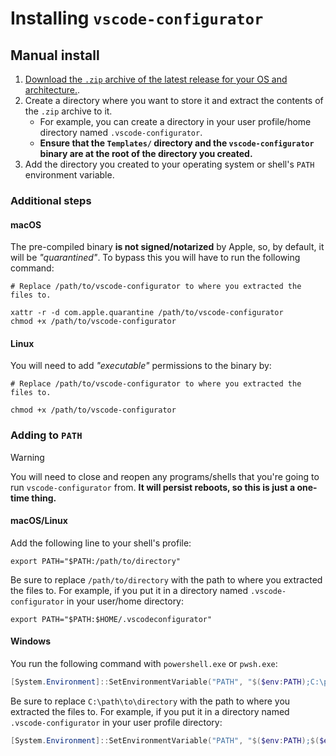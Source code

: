 # Installing `vscode-configurator`

## Manual install

1. [Download the `.zip` archive of the latest release for your OS and architecture.](https://github.com/Smalls1652/SmallsOnline.VSCode.Configurator/releases).
2. Create a directory where you want to store it and extract the contents of the `.zip` archive to it.
    * For example, you can create a directory in your user profile/home directory named `.vscode-configurator`.
    * **Ensure that the `Templates/` directory and the `vscode-configurator` binary are at the root of the directory you created.**
3. Add the directory you created to your operating system or shell's `PATH` environment variable.

### Additional steps

#### macOS

The pre-compiled binary **is not signed/notarized** by Apple, so, by default, it will be _"quarantined"_. To bypass this you will have to run the following command:

```shell
# Replace /path/to/vscode-configurator to where you extracted the files to.

xattr -r -d com.apple.quarantine /path/to/vscode-configurator
chmod +x /path/to/vscode-configurator
```

#### Linux

You will need to add _"executable"_ permissions to the binary by:

```shell
# Replace /path/to/vscode-configurator to where you extracted the files to.

chmod +x /path/to/vscode-configurator
```

### Adding to `PATH`

> [!WARNING]
> You will need to close and reopen any programs/shells that you're going to run `vscode-configurator` from. **It will persist reboots, so this is just a one-time thing.**

#### macOS/Linux

Add the following line to your shell's profile:

```shell
export PATH="$PATH:/path/to/directory"
```

Be sure to replace `/path/to/directory` with the path to where you extracted the files to. For example, if you put it in a directory named `.vscode-configurator` in your user/home directory:

```shell
export PATH="$PATH:$HOME/.vscodeconfigurator"
```

#### Windows

You run the following command with `powershell.exe` or `pwsh.exe`:

```powershell
[System.Environment]::SetEnvironmentVariable("PATH", "$($env:PATH);C:\path\to\directory", [System.EnvironmentVariableTarget]::User)
```

Be sure to replace `C:\path\to\directory` with the path to where you extracted the files to. For example, if you put it in a directory named `.vscode-configurator` in your user profile directory:

```powershell
[System.Environment]::SetEnvironmentVariable("PATH", "$($env:PATH);$($env:USERPROFILE)\.vscode-configurator", [System.EnvironmentVariableTarget]::User)
```
